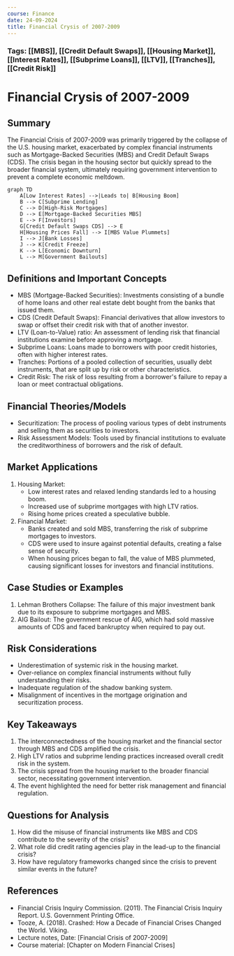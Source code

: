 ```yaml
---
course: Finance
date: 24-09-2024
title: Financial Crysis of 2007-2009
---
```

### Tags: [[MBS]], [[Credit Default Swaps]], [[Housing Market]], [[Interest Rates]], [[Subprime Loans]], [[LTV]], [[Tranches]], [[Credit Risk]]
# Financial Crysis of 2007-2009

## Summary

The Financial Crisis of 2007-2009 was primarily triggered by the collapse of the U.S. housing market, exacerbated by complex financial instruments such as Mortgage-Backed Securities (MBS) and Credit Default Swaps (CDS). The crisis began in the housing sector but quickly spread to the broader financial system, ultimately requiring government intervention to prevent a complete economic meltdown.
```mermaid
graph TD
    A[Low Interest Rates] -->|Leads to| B[Housing Boom]
    B --> C[Subprime Lending]
    C --> D[High-Risk Mortgages]
    D --> E[Mortgage-Backed Securities MBS]
    E --> F[Investors]
    G[Credit Default Swaps CDS] --> E
    H[Housing Prices Fall] --> I[MBS Value Plummets]
    I --> J[Bank Losses]
    J --> K[Credit Freeze]
    K --> L[Economic Downturn]
    L --> M[Government Bailouts]
```

## Definitions and Important Concepts

- MBS (Mortgage-Backed Securities): Investments consisting of a bundle of home loans and other real estate debt bought from the banks that issued them.
- CDS (Credit Default Swaps): Financial derivatives that allow investors to swap or offset their credit risk with that of another investor.
- LTV (Loan-to-Value) ratio: An assessment of lending risk that financial institutions examine before approving a mortgage.
- Subprime Loans: Loans made to borrowers with poor credit histories, often with higher interest rates.
- Tranches: Portions of a pooled collection of securities, usually debt instruments, that are split up by risk or other characteristics.
- Credit Risk: The risk of loss resulting from a borrower's failure to repay a loan or meet contractual obligations.

## Financial Theories/Models

- Securitization: The process of pooling various types of debt instruments and selling them as securities to investors.
- Risk Assessment Models: Tools used by financial institutions to evaluate the creditworthiness of borrowers and the risk of default.

## Market Applications

1. Housing Market:
    - Low interest rates and relaxed lending standards led to a housing boom.
    - Increased use of subprime mortgages with high LTV ratios.
    - Rising home prices created a speculative bubble.
2. Financial Market:
    - Banks created and sold MBS, transferring the risk of subprime mortgages to investors.
    - CDS were used to insure against potential defaults, creating a false sense of security.
    - When housing prices began to fall, the value of MBS plummeted, causing significant losses for investors and financial institutions.

## Case Studies or Examples

1. Lehman Brothers Collapse: The failure of this major investment bank due to its exposure to subprime mortgages and MBS.
2. AIG Bailout: The government rescue of AIG, which had sold massive amounts of CDS and faced bankruptcy when required to pay out.

## Risk Considerations

- Underestimation of systemic risk in the housing market.
- Over-reliance on complex financial instruments without fully understanding their risks.
- Inadequate regulation of the shadow banking system.
- Misalignment of incentives in the mortgage origination and securitization process.

## Key Takeaways

1. The interconnectedness of the housing market and the financial sector through MBS and CDS amplified the crisis.
2. High LTV ratios and subprime lending practices increased overall credit risk in the system.
3. The crisis spread from the housing market to the broader financial sector, necessitating government intervention.
4. The event highlighted the need for better risk management and financial regulation.

## Questions for Analysis

1. How did the misuse of financial instruments like MBS and CDS contribute to the severity of the crisis?
2. What role did credit rating agencies play in the lead-up to the financial crisis?
3. How have regulatory frameworks changed since the crisis to prevent similar events in the future?

## References

- Financial Crisis Inquiry Commission. (2011). The Financial Crisis Inquiry Report. U.S. Government Printing Office.
- Tooze, A. (2018). Crashed: How a Decade of Financial Crises Changed the World. Viking.
- Lecture notes, Date: [Financial Crisis of 2007-2009]
- Course material: [Chapter on Modern Financial Crises]